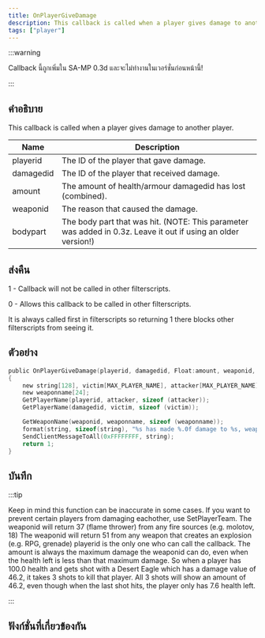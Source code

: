 ```yaml
---
title: OnPlayerGiveDamage
description: This callback is called when a player gives damage to another player.
tags: ["player"]
---
```


:::warning

Callback นี้ถูกเพิ่มใน SA-MP 0.3d และจะไม่ทำงานในเวอร์ชั่นก่อนหน้านี้!

:::

## คำอธิบาย

This callback is called when a player gives damage to another player.

| Name      | Description                                                                                                   |
| --------- | ------------------------------------------------------------------------------------------------------------- |
| playerid  | The ID of the player that gave damage.                                                                        |
| damagedid | The ID of the player that received damage.                                                                    |
| amount    | The amount of health/armour damagedid has lost (combined).                                                    |
| weaponid  | The reason that caused the damage.                                                                            |
| bodypart  | The body part that was hit. (NOTE: This parameter was added in 0.3z. Leave it out if using an older version!) |

## ส่งคืน

1 - Callback will not be called in other filterscripts.

0 - Allows this callback to be called in other filterscripts.

It is always called first in filterscripts so returning 1 there blocks other filterscripts from seeing it.

## ตัวอย่าง

```c
public OnPlayerGiveDamage(playerid, damagedid, Float:amount, weaponid, bodypart)
{
    new string[128], victim[MAX_PLAYER_NAME], attacker[MAX_PLAYER_NAME];
    new weaponname[24];
    GetPlayerName(playerid, attacker, sizeof (attacker));
    GetPlayerName(damagedid, victim, sizeof (victim));

    GetWeaponName(weaponid, weaponname, sizeof (weaponname));
    format(string, sizeof(string), "%s has made %.0f damage to %s, weapon: %s, bodypart: %d", attacker, amount, victim, weaponname, bodypart);
    SendClientMessageToAll(0xFFFFFFFF, string);
    return 1;
}
```

## บันทึก

:::tip

Keep in mind this function can be inaccurate in some cases. If you want to prevent certain players from damaging eachother, use SetPlayerTeam. The weaponid will return 37 (flame thrower) from any fire sources (e.g. molotov, 18) The weaponid will return 51 from any weapon that creates an explosion (e.g. RPG, grenade) playerid is the only one who can call the callback. The amount is always the maximum damage the weaponid can do, even when the health left is less than that maximum damage. So when a player has 100.0 health and gets shot with a Desert Eagle which has a damage value of 46.2, it takes 3 shots to kill that player. All 3 shots will show an amount of 46.2, even though when the last shot hits, the player only has 7.6 health left.

:::

## ฟังก์ชั่นที่เกี่ยวข้องกัน
